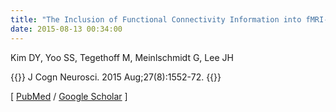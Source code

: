 ```yaml
---
title: "The Inclusion of Functional Connectivity Information into fMRI-based Neurofeedback Improves Its Efficacy in the Reduction of Cigarette Cravings"
date: 2015-08-13 00:34:00
---
```


Kim DY, Yoo SS, Tegethoff M, Meinlschmidt G, Lee JH 

{{<format bright-green>}}
J Cogn Neurosci. 2015 Aug;27(8):1552-72.
{{</format>}}

[ [PubMed](http://www.ncbi.nlm.nih.gov/pubmed/?term=The+Inclusion+of+Functional+Connectivity+Information+into+fMRI-based+Neurofeedback+Improves+Its+Efficacy+in+the+Reduction+of+Cigarette+Cravings) / [Google Scholar](https://scholar.google.co.kr/scholar?hl=en&q=The+Inclusion+of+Functional+Connectivity+Information+into+fMRI-based+Neurofeedback+Improves+Its+Efficacy+in+the+Reduction+of+Cigarette+Cravings&btnG=&as_sdt=1%2C5&as_sdtp=) ]

